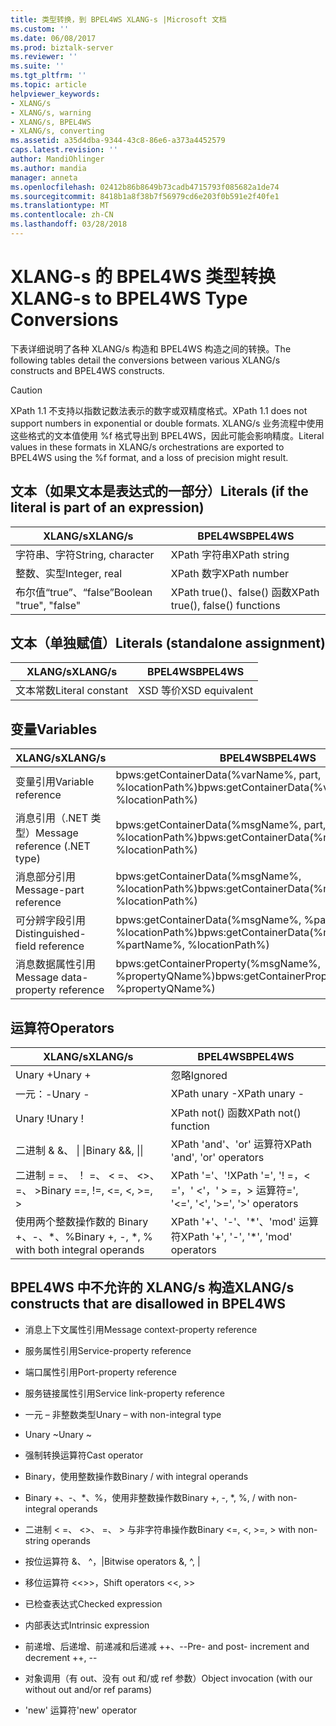 ```yaml
---
title: 类型转换，到 BPEL4WS XLANG-s |Microsoft 文档
ms.custom: ''
ms.date: 06/08/2017
ms.prod: biztalk-server
ms.reviewer: ''
ms.suite: ''
ms.tgt_pltfrm: ''
ms.topic: article
helpviewer_keywords:
- XLANG/s
- XLANG/s, warning
- XLANG/s, BPEL4WS
- XLANG/s, converting
ms.assetid: a35d4dba-9344-43c8-86e6-a373a4452579
caps.latest.revision: ''
author: MandiOhlinger
ms.author: mandia
manager: anneta
ms.openlocfilehash: 02412b86b8649b73cadb4715793f085682a1de74
ms.sourcegitcommit: 8418b1a8f38b7f56979cd6e203f0b591e2f40fe1
ms.translationtype: MT
ms.contentlocale: zh-CN
ms.lasthandoff: 03/28/2018
---
```

# <a name="xlang-s-to-bpel4ws-type-conversions"></a><span data-ttu-id="e2f6c-102">XLANG-s 的 BPEL4WS 类型转换</span><span class="sxs-lookup"><span data-stu-id="e2f6c-102">XLANG-s to BPEL4WS Type Conversions</span></span>
<span data-ttu-id="e2f6c-103">下表详细说明了各种 XLANG/s 构造和 BPEL4WS 构造之间的转换。</span><span class="sxs-lookup"><span data-stu-id="e2f6c-103">The following tables detail the conversions between various XLANG/s constructs and BPEL4WS constructs.</span></span>  
  
> [!CAUTION]
>  <span data-ttu-id="e2f6c-104">XPath 1.1 不支持以指数记数法表示的数字或双精度格式。</span><span class="sxs-lookup"><span data-stu-id="e2f6c-104">XPath 1.1 does not support numbers in exponential or double formats.</span></span> <span data-ttu-id="e2f6c-105">XLANG/s 业务流程中使用这些格式的文本值使用 %f 格式导出到 BPEL4WS，因此可能会影响精度。</span><span class="sxs-lookup"><span data-stu-id="e2f6c-105">Literal values in these formats in XLANG/s orchestrations are exported to BPEL4WS using the %f format, and a loss of precision might result.</span></span>  
  
## <a name="literals-if-the-literal-is-part-of-an-expression"></a><span data-ttu-id="e2f6c-106">文本（如果文本是表达式的一部分）</span><span class="sxs-lookup"><span data-stu-id="e2f6c-106">Literals (if the literal is part of an expression)</span></span>  
  
|<span data-ttu-id="e2f6c-107">XLANG/s</span><span class="sxs-lookup"><span data-stu-id="e2f6c-107">XLANG/s</span></span>|<span data-ttu-id="e2f6c-108">BPEL4WS</span><span class="sxs-lookup"><span data-stu-id="e2f6c-108">BPEL4WS</span></span>|  
|--------------|-------------|  
|<span data-ttu-id="e2f6c-109">字符串、字符</span><span class="sxs-lookup"><span data-stu-id="e2f6c-109">String, character</span></span>|<span data-ttu-id="e2f6c-110">XPath 字符串</span><span class="sxs-lookup"><span data-stu-id="e2f6c-110">XPath string</span></span>|  
|<span data-ttu-id="e2f6c-111">整数、实型</span><span class="sxs-lookup"><span data-stu-id="e2f6c-111">Integer, real</span></span>|<span data-ttu-id="e2f6c-112">XPath 数字</span><span class="sxs-lookup"><span data-stu-id="e2f6c-112">XPath number</span></span>|  
|<span data-ttu-id="e2f6c-113">布尔值“true”、“false”</span><span class="sxs-lookup"><span data-stu-id="e2f6c-113">Boolean "true", "false"</span></span>|<span data-ttu-id="e2f6c-114">XPath true()、false() 函数</span><span class="sxs-lookup"><span data-stu-id="e2f6c-114">XPath true(), false() functions</span></span>|  
  
## <a name="literals-standalone-assignment"></a><span data-ttu-id="e2f6c-115">文本（单独赋值）</span><span class="sxs-lookup"><span data-stu-id="e2f6c-115">Literals (standalone assignment)</span></span>  
  
|<span data-ttu-id="e2f6c-116">XLANG/s</span><span class="sxs-lookup"><span data-stu-id="e2f6c-116">XLANG/s</span></span>|<span data-ttu-id="e2f6c-117">BPEL4WS</span><span class="sxs-lookup"><span data-stu-id="e2f6c-117">BPEL4WS</span></span>|  
|--------------|-------------|  
|<span data-ttu-id="e2f6c-118">文本常数</span><span class="sxs-lookup"><span data-stu-id="e2f6c-118">Literal constant</span></span>|<span data-ttu-id="e2f6c-119">XSD 等价</span><span class="sxs-lookup"><span data-stu-id="e2f6c-119">XSD equivalent</span></span>|  
  
## <a name="variables"></a><span data-ttu-id="e2f6c-120">变量</span><span class="sxs-lookup"><span data-stu-id="e2f6c-120">Variables</span></span>  
  
|<span data-ttu-id="e2f6c-121">XLANG/s</span><span class="sxs-lookup"><span data-stu-id="e2f6c-121">XLANG/s</span></span>|<span data-ttu-id="e2f6c-122">BPEL4WS</span><span class="sxs-lookup"><span data-stu-id="e2f6c-122">BPEL4WS</span></span>|  
|--------------|-------------|  
|<span data-ttu-id="e2f6c-123">变量引用</span><span class="sxs-lookup"><span data-stu-id="e2f6c-123">Variable reference</span></span>|<span data-ttu-id="e2f6c-124">bpws:getContainerData(%varName%,  part, %locationPath%)</span><span class="sxs-lookup"><span data-stu-id="e2f6c-124">bpws:getContainerData(%varName%,  part, %locationPath%)</span></span>|  
|<span data-ttu-id="e2f6c-125">消息引用（.NET 类型）</span><span class="sxs-lookup"><span data-stu-id="e2f6c-125">Message reference (.NET type)</span></span>|<span data-ttu-id="e2f6c-126">bpws:getContainerData(%msgName%, part, %locationPath%)</span><span class="sxs-lookup"><span data-stu-id="e2f6c-126">bpws:getContainerData(%msgName%, part, %locationPath%)</span></span>|  
|<span data-ttu-id="e2f6c-127">消息部分引用</span><span class="sxs-lookup"><span data-stu-id="e2f6c-127">Message-part reference</span></span>|<span data-ttu-id="e2f6c-128">bpws:getContainerData(%msgName%, %locationPath%)</span><span class="sxs-lookup"><span data-stu-id="e2f6c-128">bpws:getContainerData(%msgName%, %locationPath%)</span></span>|  
|<span data-ttu-id="e2f6c-129">可分辨字段引用</span><span class="sxs-lookup"><span data-stu-id="e2f6c-129">Distinguished-field reference</span></span>|<span data-ttu-id="e2f6c-130">bpws:getContainerData(%msgName%, %partName%, %locationPath%)</span><span class="sxs-lookup"><span data-stu-id="e2f6c-130">bpws:getContainerData(%msgName%, %partName%, %locationPath%)</span></span>|  
|<span data-ttu-id="e2f6c-131">消息数据属性引用</span><span class="sxs-lookup"><span data-stu-id="e2f6c-131">Message data-property reference</span></span>|<span data-ttu-id="e2f6c-132">bpws:getContainerProperty(%msgName%, %propertyQName%)</span><span class="sxs-lookup"><span data-stu-id="e2f6c-132">bpws:getContainerProperty(%msgName%, %propertyQName%)</span></span>|  
  
## <a name="operators"></a><span data-ttu-id="e2f6c-133">运算符</span><span class="sxs-lookup"><span data-stu-id="e2f6c-133">Operators</span></span>  
  
|<span data-ttu-id="e2f6c-134">XLANG/s</span><span class="sxs-lookup"><span data-stu-id="e2f6c-134">XLANG/s</span></span>|<span data-ttu-id="e2f6c-135">BPEL4WS</span><span class="sxs-lookup"><span data-stu-id="e2f6c-135">BPEL4WS</span></span>|  
|--------------|-------------|  
|<span data-ttu-id="e2f6c-136">Unary +</span><span class="sxs-lookup"><span data-stu-id="e2f6c-136">Unary +</span></span>|<span data-ttu-id="e2f6c-137">忽略</span><span class="sxs-lookup"><span data-stu-id="e2f6c-137">Ignored</span></span>|  
|<span data-ttu-id="e2f6c-138">一元：-</span><span class="sxs-lookup"><span data-stu-id="e2f6c-138">Unary -</span></span>|<span data-ttu-id="e2f6c-139">XPath unary -</span><span class="sxs-lookup"><span data-stu-id="e2f6c-139">XPath unary -</span></span>|  
|<span data-ttu-id="e2f6c-140">Unary !</span><span class="sxs-lookup"><span data-stu-id="e2f6c-140">Unary !</span></span>|<span data-ttu-id="e2f6c-141">XPath not() 函数</span><span class="sxs-lookup"><span data-stu-id="e2f6c-141">XPath not() function</span></span>|  
|<span data-ttu-id="e2f6c-142">二进制 & &、 &#124; &#124;</span><span class="sxs-lookup"><span data-stu-id="e2f6c-142">Binary &&, &#124;&#124;</span></span>|<span data-ttu-id="e2f6c-143">XPath 'and'、'or' 运算符</span><span class="sxs-lookup"><span data-stu-id="e2f6c-143">XPath 'and', 'or' operators</span></span>|  
|<span data-ttu-id="e2f6c-144">二进制 = =、 ！ =、 < =、 <>、 =、 ></span><span class="sxs-lookup"><span data-stu-id="e2f6c-144">Binary ==, !=, <=, <, >=, ></span></span>|<span data-ttu-id="e2f6c-145">XPath '='、'!</span><span class="sxs-lookup"><span data-stu-id="e2f6c-145">XPath '=', '!</span></span> <span data-ttu-id="e2f6c-146">=，< ='，' <'，' > =，> 运算符</span><span class="sxs-lookup"><span data-stu-id="e2f6c-146">=', '<=', '<', '>=', '>' operators</span></span>|  
|<span data-ttu-id="e2f6c-147">使用两个整数操作数的 Binary +、-、\*、%</span><span class="sxs-lookup"><span data-stu-id="e2f6c-147">Binary +, -, \*, % with both integral operands</span></span>|<span data-ttu-id="e2f6c-148">XPath '+'、'-'、'\*'、'mod' 运算符</span><span class="sxs-lookup"><span data-stu-id="e2f6c-148">XPath '+', '-', '\*', 'mod' operators</span></span>|  
  
## <a name="xlangs-constructs-that-are-disallowed-in-bpel4ws"></a><span data-ttu-id="e2f6c-149">BPEL4WS 中不允许的 XLANG/s 构造</span><span class="sxs-lookup"><span data-stu-id="e2f6c-149">XLANG/s constructs that are disallowed in BPEL4WS</span></span>  
  
-   <span data-ttu-id="e2f6c-150">消息上下文属性引用</span><span class="sxs-lookup"><span data-stu-id="e2f6c-150">Message context-property reference</span></span>  
  
-   <span data-ttu-id="e2f6c-151">服务属性引用</span><span class="sxs-lookup"><span data-stu-id="e2f6c-151">Service-property reference</span></span>  
  
-   <span data-ttu-id="e2f6c-152">端口属性引用</span><span class="sxs-lookup"><span data-stu-id="e2f6c-152">Port-property reference</span></span>  
  
-   <span data-ttu-id="e2f6c-153">服务链接属性引用</span><span class="sxs-lookup"><span data-stu-id="e2f6c-153">Service link-property reference</span></span>  
  
-   <span data-ttu-id="e2f6c-154">一元 – 非整数类型</span><span class="sxs-lookup"><span data-stu-id="e2f6c-154">Unary – with non-integral type</span></span>  
  
-   <span data-ttu-id="e2f6c-155">Unary ~</span><span class="sxs-lookup"><span data-stu-id="e2f6c-155">Unary ~</span></span>  
  
-   <span data-ttu-id="e2f6c-156">强制转换运算符</span><span class="sxs-lookup"><span data-stu-id="e2f6c-156">Cast operator</span></span>  
  
-   <span data-ttu-id="e2f6c-157">Binary，使用整数操作数</span><span class="sxs-lookup"><span data-stu-id="e2f6c-157">Binary / with integral operands</span></span>  
  
-   <span data-ttu-id="e2f6c-158">Binary +、-、\*、%，使用非整数操作数</span><span class="sxs-lookup"><span data-stu-id="e2f6c-158">Binary +, -, \*, %, / with non-integral operands</span></span>  
  
-   <span data-ttu-id="e2f6c-159">二进制 < =、 <>、 =、 > 与非字符串操作数</span><span class="sxs-lookup"><span data-stu-id="e2f6c-159">Binary <=, <, >=, > with non-string operands</span></span>  
  
-   <span data-ttu-id="e2f6c-160">按位运算符 &、 ^，&#124;</span><span class="sxs-lookup"><span data-stu-id="e2f6c-160">Bitwise operators &, ^, &#124;</span></span>  
  
-   <span data-ttu-id="e2f6c-161">移位运算符 <<>>，</span><span class="sxs-lookup"><span data-stu-id="e2f6c-161">Shift operators <<, >></span></span>  
  
-   <span data-ttu-id="e2f6c-162">已检查表达式</span><span class="sxs-lookup"><span data-stu-id="e2f6c-162">Checked expression</span></span>  
  
-   <span data-ttu-id="e2f6c-163">内部表达式</span><span class="sxs-lookup"><span data-stu-id="e2f6c-163">Intrinsic expression</span></span>  
  
-   <span data-ttu-id="e2f6c-164">前递增、后递增、前递减和后递减 ++、--</span><span class="sxs-lookup"><span data-stu-id="e2f6c-164">Pre- and post- increment and decrement ++, --</span></span>  
  
-   <span data-ttu-id="e2f6c-165">对象调用（有 out、没有 out 和/或 ref 参数）</span><span class="sxs-lookup"><span data-stu-id="e2f6c-165">Object invocation (with our without out and/or ref params)</span></span>  
  
-   <span data-ttu-id="e2f6c-166">'new' 运算符</span><span class="sxs-lookup"><span data-stu-id="e2f6c-166">'new' operator</span></span>
